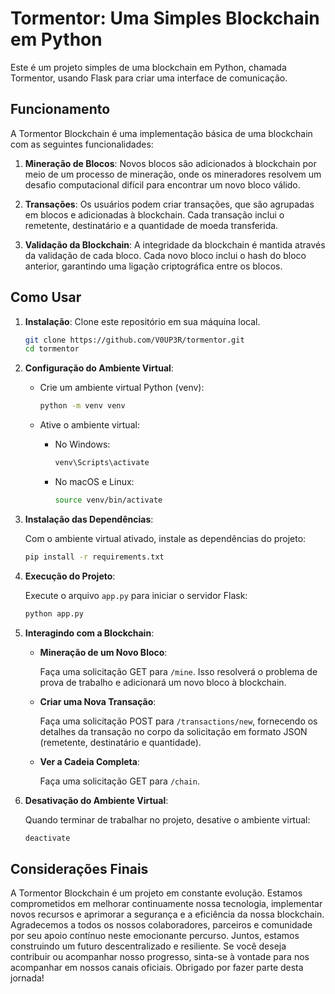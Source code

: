 # Tormentor: Uma Simples Blockchain em Python

Este é um projeto simples de uma blockchain em Python, chamada Tormentor, usando Flask para criar uma interface de comunicação.

## Funcionamento

A Tormentor Blockchain é uma implementação básica de uma blockchain com as seguintes funcionalidades:

1. **Mineração de Blocos**: Novos blocos são adicionados à blockchain por meio de um processo de mineração, onde os mineradores resolvem um desafio computacional difícil para encontrar um novo bloco válido.

2. **Transações**: Os usuários podem criar transações, que são agrupadas em blocos e adicionadas à blockchain. Cada transação inclui o remetente, destinatário e a quantidade de moeda transferida.

3. **Validação da Blockchain**: A integridade da blockchain é mantida através da validação de cada bloco. Cada novo bloco inclui o hash do bloco anterior, garantindo uma ligação criptográfica entre os blocos.

## Como Usar

1. **Instalação**: Clone este repositório em sua máquina local.

    ```bash
    git clone https://github.com/V0UP3R/tormentor.git
    cd tormentor
    ```

2. **Configuração do Ambiente Virtual**:
   
   - Crie um ambiente virtual Python (venv):
   
     ```bash
     python -m venv venv
     ```

   - Ative o ambiente virtual:
   
     - No Windows:
       ```bash
       venv\Scripts\activate
       ```

     - No macOS e Linux:
       ```bash
       source venv/bin/activate
       ```

3. **Instalação das Dependências**:
   
   Com o ambiente virtual ativado, instale as dependências do projeto:

    ```bash
    pip install -r requirements.txt
    ```

4. **Execução do Projeto**:
   
   Execute o arquivo `app.py` para iniciar o servidor Flask:

    ```bash
    python app.py
    ```

5. **Interagindo com a Blockchain**:

    - **Mineração de um Novo Bloco**:
    
        Faça uma solicitação GET para `/mine`. Isso resolverá o problema de prova de trabalho e adicionará um novo bloco à blockchain.

    - **Criar uma Nova Transação**:
    
        Faça uma solicitação POST para `/transactions/new`, fornecendo os detalhes da transação no corpo da solicitação em formato JSON (remetente, destinatário e quantidade).

    - **Ver a Cadeia Completa**:
    
        Faça uma solicitação GET para `/chain`.

6. **Desativação do Ambiente Virtual**:
   
   Quando terminar de trabalhar no projeto, desative o ambiente virtual:

    ```bash
    deactivate
    ```

## Considerações Finais

A Tormentor Blockchain é um projeto em constante evolução. Estamos comprometidos em melhorar continuamente nossa tecnologia, implementar novos recursos e aprimorar a segurança e a eficiência da nossa blockchain. Agradecemos a todos os nossos colaboradores, parceiros e comunidade por seu apoio contínuo neste emocionante percurso. Juntos, estamos construindo um futuro descentralizado e resiliente. Se você deseja contribuir ou acompanhar nosso progresso, sinta-se à vontade para nos acompanhar em nossos canais oficiais. Obrigado por fazer parte desta jornada!
